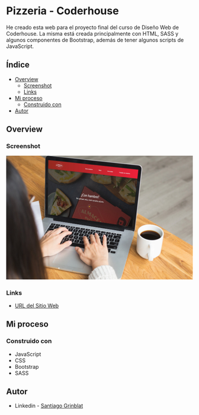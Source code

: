 # Pizzeria - Coderhouse
He creado esta web para el proyecto final del curso de Diseño Web de Coderhouse. La misma está creada principalmente con HTML, SASS y algunos componentes de Bootstrap, además de tener algunos scripts de JavaScript.

## Índice

- [Overview](#overview)
  - [Screenshot](#screenshot)
  - [Links](#links)
- [Mi proceso](#mi-proceso)
  - [Construido con](#construido-con)
- [Autor](#autor)

## Overview

### Screenshot

![](./images/previewPizza.jpg)

### Links

- [URL del Sitio Web](https://elalmacendepizzas.netlify.app)

## Mi proceso

### Construido con

- JavaScript
- CSS
- Bootstrap
- SASS

## Autor

- Linkedin - [Santiago Grinblat](https://www.linkedin.com/in/santiago-grinblat/)
